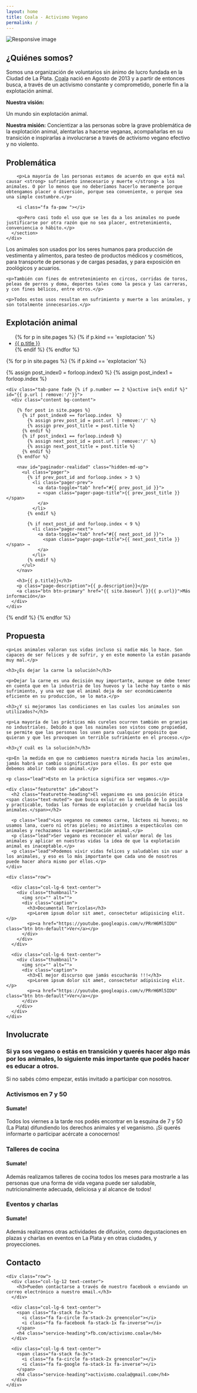 ```yaml
---
layout: home
title: Coala - Activismo Vegano
permalink: /
---
```


<section id="cover">
  <img src="assets/cover-1024.jpg"
    srcset="assets/cover-1024.jpg 1024w, assets/cover-1920-800.jpg 1920w"
class="img-fluid" alt="Responsive image">
</section>

<div class="container">

<section id="quienes-somos">
  
  <h2 class="section-header">¿Quiénes somos?</h2>

  <p>Somos una organización de voluntarios sin ánimo de lucro fundada en la Ciudad de La Plata.
  <abbr title="Colectivo Abolicionista por la Liberación Animal">Coala</abbr>
  nació en Agosto de 2013 y a partir de entonces busca, a través de un activismo constante y comprometido,
  ponerle fin a la explotación animal.</p>

  <article class="vision">
    <strong>Nuestra visión:</strong>
    <p class="important">Un mundo sin explotación animal.</p>
  </article>

  <p class="mision"><strong>Nuestra misión:</strong> Concientizar a las personas sobre la grave problemática de la explotación animal, alentarlas a hacerse veganas, acompañarlas en su transición e inspirarlas a involucrarse a través de activismo vegano efectivo y no violento.</p>

</section>

<section id="problematica">

  <h2 class="section-header">Problemática</h2>

  <div class="row">
    <div class="col-lg-6 col-sm-12">
      <section class="bg-content bg-green-alpha problematica-principal text-center">

        <p>La mayoría de las personas estamos de acuerdo en que está mal causar <strong> sufrimiento innecesario y muerte </strong> a los animales. O por lo menos que no deberíamos hacerlo meramente porque obtengamos placer o diversión, porque sea conveniente, o porque sea una simple costumbre.</p>

        <i class="fa fa-paw "></i>

        <p>Pero casi todo el uso que se les da a los animales no puede justificarse por otra razón que no sea placer, entretenimiento, conveniencia o hábito.</p>
      </section>
    </div>
  </div>
</section>



<section id="problematica2">
  <div class="problematica-principal">
    <p>Los animales son usados por los seres humanos para producción de vestimenta y alimentos, para testeo de productos médicos y cosméticos, para transporte de personas y de cargas pesadas, y para exposición en zoológicos y acuarios.</p>
  
    <p>También con fines de entretenimiento en circos, corridas de toros, peleas de perros y doma, deportes tales como la pesca y las carreras, y con fines bélicos, entre otros.</p>
         
    <p>Todos estos usos resultan en sufrimiento y muerte a los animales, y son totalmente innecesarios.</p> 
  </div>
</section>





<section id="realidad">

<h2 class="section-header">Explotación animal</h2>

<div class="row">

<div class="col-md-3 col-sm-12 hidden-sm-down">
<ul id="menu-realidad" class="nav nav-tabs nav-stacked">
{% for p in site.pages %}
  {% if p.kind == 'explotacion' %}  
    <li class="nav-item{% if p.number == 2 %} active{% endif %}">
      <a class="nav-link" data-toggle="tab" href="#{{ p.url | remove:'/'}}">
        {{ p.title }}
      </a>
    </li>
  {% endif %}
{% endfor %}
</ul>
</div>

<div class="col-md-9 col-sm-12">
<section id="myTabContent" class="tab-content">
{% for p in site.pages %}
  {% if p.kind == 'explotacion' %}

  {% assign post_index0 = forloop.index0 %}
  {% assign post_index1 = forloop.index %}

    <div class="tab-pane fade {% if p.number == 2 %}active in{% endif %}" id="{{ p.url | remove:'/'}}">
      <div class="content bg-content">

        {% for post in site.pages %}
          {% if post_index0 == forloop.index  %}
            {% assign prev_post_id = post.url | remove:'/' %}
            {% assign prev_post_title = post.title %}
          {% endif %}
          {% if post_index1 == forloop.index0 %}
            {% assign next_post_id = post.url | remove:'/' %}
            {% assign next_post_title = post.title %}
          {% endif %}
        {% endfor %}

        <nav id="paginador-realidad" class="hidden-md-up">
          <ul class="pager">
            {% if prev_post_id and forloop.index > 3 %}
              <li class="pager-prev">
                <a data-toggle="tab" href="#{{ prev_post_id }}">
                ← <span class="pager-page-title">{{ prev_post_title }}</span>
                </a>
              </li>
            {% endif %}
          
            {% if next_post_id and forloop.index < 9 %}
              <li class="pager-next">
                <a data-toggle="tab" href="#{{ next_post_id }}">
                  <span class="pager-page-title">{{ next_post_title }}</span> →
                </a>
              </li>
            {% endif %}
          </ul>
        </nav>

        <h3>{{ p.title}}</h3>
        <p class="page-description">{{ p.description}}</p>
        <a class="btn btn-primary" href="{{ site.baseurl }}{{ p.url}}">Más información</a>
      </div>
    </div>
  {% endif %}
{% endfor %}
</section>
</div>
      
</div>

</section>




<section id="propuesta">
    <h2 class="section-header">Propuesta</h2>

    <p>Los animales valoran sus vidas incluso si nadie más lo hace. Son capaces de ser felices y de sufrir, y en este momento la están pasando muy mal.</p>

    <h3>¿Es dejar la carne la solución?</h3>

    <p>Dejar la carne es una decisión muy importante, aunque se debe tener en cuenta que en la industria de los huevos y la leche hay tanto o más sufrimiento, y una vez que el animal deja de ser económicamente eficiente en su producción, se lo mata.</p>

    <h3>¿Y si mejoramos las condiciones en las cuales los animales son utilizados?</h3>

    <p>La mayoría de las prácticas más cureles ocurren también en granjas no industriales. Debido a que los naimales son vistos como propiedad, se permite que las personas los usen para cualquier propósito que quieran y que les provoquen un terrible sufrimiento en el proceso.</p>

    <h3>¿Y cuál es la solución?</h3>

    <p>En la medida en que no cambiemos nuestra mirada hacia los animales, jamás habrá un cambio significativo para ellos. Es por esto que debemos abolir todo uso animal.</p>

    <p class="lead">Esto en la práctica significa ser vegamos.</p>

    <div class="featurette" id="about">
      <h2 class="featurette-heading">El veganismo es una posición ética <span class="text-muted"> que busca exluir en la medida de lo posible y practicable, todas las formas de explotación y crueldad hacia los animales.</span></h2>

      <p class="lead">Los veganos no comemos carne, lácteos ni huevos; no usamos lana, cuero ni otras pieles; no asistimos a espectáculos con animales y rechazamos la experimentación animal.</p>  
      <p class="lead">Ser vegano es reconocer el valor moral de los animales y aplicar en nuestras vidas la idea de que la explotación animal es inaceptable.</p>
      <p class="lead">Podemos vivir vidas felices y saludables sin usar a los animales, y eso es lo más importante que cada uno de nosotros puede hacer ahora mismo por ellos.</p>
    </div>

    <div class="row">

      <div class="col-lg-6 text-center">
        <div class="thumbnail">
          <img src="" alt="">
          <div class="caption">
            <h3>Documental Terrícolas</h3>
            <p>Lorem ipsum dolor sit amet, consectetur adipisicing elit.</p>
            <p><a href="https://youtube.googleapis.com/v/PRrH6Ml5IDU" class="btn btn-default">Ver</a></p>
          </div>
        </div>
      </div>

      <div class="col-lg-6 text-center">
        <div class="thumbnail">
          <img src="" alt="">
          <div class="caption">
            <h3>El mejor discurso que jamás escucharás !!!</h3>
            <p>Lorem ipsum dolor sit amet, consectetur adipisicing elit.</p>
            <p><a href="https://youtube.googleapis.com/v/PRrH6Ml5IDU" class="btn btn-default">Ver</a></p>
          </div>
        </div>
      </div>
    </div>
</section>

<section id="involucrate">
  <h2 class="section-header">Involucrate</h2>

  <h3>Si ya sos vegano o estás en transición y querés hacer algo más por los animales, lo siguiente más importante que podés hacer es educar a otros.</h3>
  
  <p class="lead">Si no sabés cómo empezar, estás invitado a participar con nosotros.</p>

  <h3>Activismos en 7 y 50</h3>
  <h4>Sumate!</h4>
  
  <p>Todos los viernes a la tarde nos podés encontrar en la esquina de 7 y 50 (La Plata) difundiendo los derechos animales y el veganismo. ¡Si querés informarte o participar acércate a conocernos!</p>

  <h3>Talleres de cocina</h3>
  <h4>Sumate!</h4>
  
  <p>Además realizamos talleres de cocina todos los meses para mostrarle a las personas que una forma de vida vegana puede ser saludable, nutricionalmente adecuada, deliciosa y al alcance de todos!</p>

  <h3>Eventos y charlas</h3>
  <h4>Sumate!</h4>
  
  <p>Además realizamos otras actividades de difusión, como degustaciones en plazas y charlas en eventos en La Plata y en otras ciudades, y proyecciones.</p>

</section>


</div>



<section id="contacto">
  <div class="container">
    <h2 class="section-header">Contacto</h2>

    <div class="row">
      <div class="col-lg-12 text-center">
        <h3>Pueden contactarse a través de nuestro facebook o enviando un correo electrónico a nuestro email.</h3>
      </div>

      <div class="col-lg-6 text-center">
        <span class="fa-stack fa-3x">
          <i class="fa fa-circle fa-stack-2x greencolor"></i>
          <i class="fa fa-facebook fa-stack-1x fa-inverse"></i>
        </span>
        <h4 class="service-heading">fb.com/activismo.coala</h4>
      </div>

      <div class="col-lg-6 text-center">
        <span class="fa-stack fa-3x">
          <i class="fa fa-circle fa-stack-2x greencolor"></i>
          <i class="fa fa-google fa-stack-1x fa-inverse"></i>
        </span>
        <h4 class="service-heading">activismo.coala@gmail.com</h4>
      </div>
    </div>
  </div>
</section>